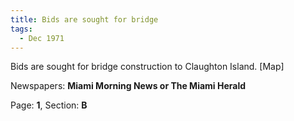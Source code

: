 ```yaml
---  
title: Bids are sought for bridge  
tags:  
  - Dec 1971  
---  
```

  
Bids are sought for bridge construction to Claughton Island. [Map]  
  
Newspapers: **Miami Morning News or The Miami Herald**  
  
Page: **1**, Section: **B** 
